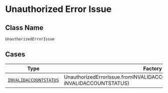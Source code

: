 
# Unauthorized Error Issue

## Class Name

`UnauthorizedErrorIssue`

## Cases

| Type | Factory Method |
|  --- | --- |
| [`INVALIDACCOUNTSTATUS`](../../../doc/models/invalidaccountstatus.md) | UnauthorizedErrorIssue.fromINVALIDACCOUNTSTATUS(INVALIDACCOUNTSTATUS iNVALIDACCOUNTSTATUS) |

